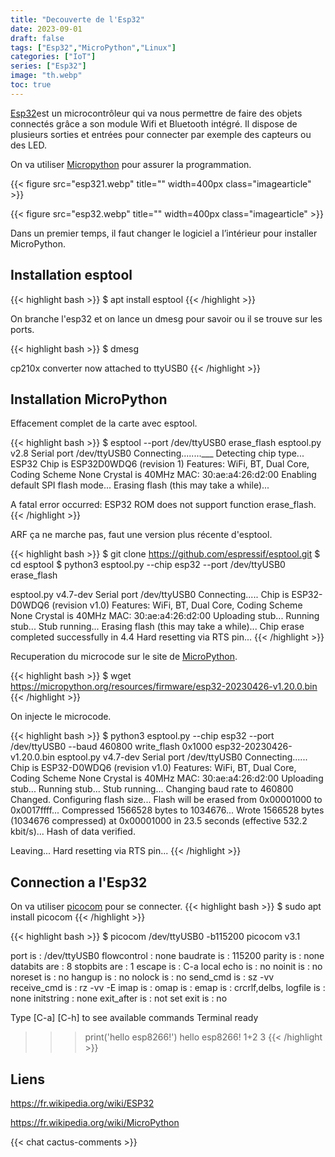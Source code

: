 ```yaml
---
title: "Decouverte de l'Esp32"
date: 2023-09-01
draft: false
tags: ["Esp32","MicroPython","Linux"]
categories: ["IoT"]
series: ["Esp32"]
image: "th.webp"
toc: true
---
```


[Esp32](https://fr.wikipedia.org/wiki/ESP32)est un microcontrôleur qui va nous permettre de faire des objets connectés grâce a son module Wifi et Bluetooth intégré.
Il dispose de plusieurs sorties et entrées pour connecter par exemple des capteurs ou des LED.

On va utiliser [Micropython](https://fr.wikipedia.org/wiki/MicroPython) pour assurer la programmation.

{{< figure src="esp321.webp" title="" width=400px class="imagearticle" >}}

{{< figure src="esp32.webp" title="" width=400px class="imagearticle" >}}

Dans un premier temps, il faut changer le logiciel a l’intérieur pour installer MicroPython. 

## Installation esptool
{{< highlight bash  >}}
$ apt install esptool
{{< /highlight >}}

On branche l'esp32 et on lance un dmesg pour savoir ou il se trouve sur les ports.

{{< highlight bash  >}}
$ dmesg

cp210x converter now attached to ttyUSB0
{{< /highlight >}}

## Installation MicroPython
Effacement complet de la carte avec esptool.

{{< highlight bash  >}}
$ esptool --port /dev/ttyUSB0 erase_flash
esptool.py v2.8
Serial port /dev/ttyUSB0
Connecting........___
Detecting chip type... ESP32
Chip is ESP32D0WDQ6 (revision 1)
Features: WiFi, BT, Dual Core, Coding Scheme None
Crystal is 40MHz
MAC: 30:ae:a4:26:d2:00
Enabling default SPI flash mode...
Erasing flash (this may take a while)...

A fatal error occurred: ESP32 ROM does not support function erase_flash.
{{< /highlight >}}

ARF ça ne marche pas, faut une version plus récente d'esptool.

{{< highlight bash  >}}
$ git clone https://github.com/espressif/esptool.git
$ cd esptool
$ python3 esptool.py --chip esp32 --port /dev/ttyUSB0 erase_flash

esptool.py v4.7-dev
Serial port /dev/ttyUSB0
Connecting.....
Chip is ESP32-D0WDQ6 (revision v1.0)
Features: WiFi, BT, Dual Core, Coding Scheme None
Crystal is 40MHz
MAC: 30:ae:a4:26:d2:00
Uploading stub...
Running stub...
Stub running...
Erasing flash (this may take a while)...
Chip erase completed successfully in 4.4
Hard resetting via RTS pin...
{{< /highlight >}}

Recuperation du microcode sur le site de [MicroPython](https://micropython.org/download/esp32/).

{{< highlight bash  >}}
$ wget https://micropython.org/resources/firmware/esp32-20230426-v1.20.0.bin
{{< /highlight >}}

On injecte le microcode.

{{< highlight bash  >}}
$ python3 esptool.py --chip esp32 --port /dev/ttyUSB0 --baud 460800 write_flash 0x1000 esp32-20230426-v1.20.0.bin 
esptool.py v4.7-dev
Serial port /dev/ttyUSB0
Connecting......
Chip is ESP32-D0WDQ6 (revision v1.0)
Features: WiFi, BT, Dual Core, Coding Scheme None
Crystal is 40MHz
MAC: 30:ae:a4:26:d2:00
Uploading stub...
Running stub...
Stub running...
Changing baud rate to 460800
Changed.
Configuring flash size...
Flash will be erased from 0x00001000 to 0x0017ffff...
Compressed 1566528 bytes to 1034676...
Wrote 1566528 bytes (1034676 compressed) at 0x00001000 in 23.5 seconds (effective 532.2 kbit/s)...
Hash of data verified.

Leaving...
Hard resetting via RTS pin...
{{< /highlight >}}

## Connection a l'Esp32
On va utiliser [picocom](https://linux.die.net/man/8/picocom) pour se connecter.
{{< highlight bash  >}}
$ sudo apt install picocom
{{< /highlight >}}

{{< highlight bash  >}}
$ picocom /dev/ttyUSB0 -b115200
picocom v3.1

port is        : /dev/ttyUSB0
flowcontrol    : none
baudrate is    : 115200
parity is      : none
databits are   : 8
stopbits are   : 1
escape is      : C-a
local echo is  : no
noinit is      : no
noreset is     : no
hangup is      : no
nolock is      : no
send_cmd is    : sz -vv
receive_cmd is : rz -vv -E
imap is        : 
omap is        : 
emap is        : crcrlf,delbs,
logfile is     : none
initstring     : none
exit_after is  : not set
exit is        : no

Type [C-a] [C-h] to see available commands
Terminal ready

>>> print('hello esp8266!')
hello esp8266!
>>> 1+2 
3
{{< /highlight >}}

## Liens

https://fr.wikipedia.org/wiki/ESP32

https://fr.wikipedia.org/wiki/MicroPython


{{< chat cactus-comments >}}
